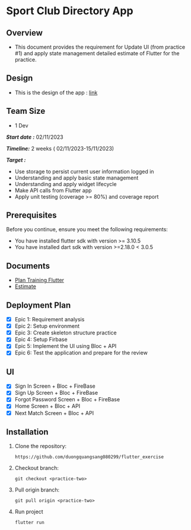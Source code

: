 
# Sport Club Directory App

## Overview

- This document provides the requirement for Update UI (from practice #1) and apply state management detailed estimate of Flutter for the practice.
## Design

- This is the design of the app : [link](https://www.figma.com/file/85qn4nurnKq6TkOUtQ7gxz/sport-club-directory-app-bugradere?node-id=0%3A1&mode=dev)

## Team Size 

- 1 Dev

***Start date :*** 02/11/2023


***Timeline:*** 2 weeks ( 02/11/2023-15/11/2023)


***Target :***

- Use storage to persist current user information logged in
- Understanding and apply basic state management
- Understanding and apply widget lifecycle
- Make API calls from Flutter app
- Apply unit testing (coverage >= 80%) and coverage report

## Prerequisites
Before you continue, ensure you meet the following requirements:
- You have installed flutter sdk with version >= 3.10.5
- You have installed dart sdk with version >=2.18.0 < 3.0.5
    
## Documents
- [Plan Training Flutter](https://docs.google.com/document/d/1pJoljLSp24DMVJ0TVf86HTEyqC9LjLFA-YmMfjMhSLY/edit)
- [Estimate](https://trello.com/b/82lBZEoK/flutter-practice-part-2)
​
## Deployment Plan
- [X] Epic 1: Requirement analysis
- [X] Epic 2: Setup environment
- [X] Epic 3: Create skeleton structure practice
- [X] Epic 4: Setup Firbase
- [X] Epic 5: Implement the UI using Bloc + API
- [X] Epic 6: Test the application and prepare for the review

## UI
- [X] Sign In Screen + Bloc + FireBase
- [X] Sign Up Screen + Bloc + FireBase
- [X] Forgot Password Screen + Bloc + FireBase
- [X] Home Screen + Bloc + API
- [X] Next Match Screen + Bloc + API

## Installation
1. Clone the repository:
​
    ```
    https://github.com/duongquangsang080299/flutter_exercise
    ```
2. Checkout branch:
​
    ```
    git checkout <practice-two> 
    ```
3. Pull origin branch:
​
    ```
    git pull origin <practice-two> 
    ```
4. Run project
   ```
   flutter run
   ```
​


